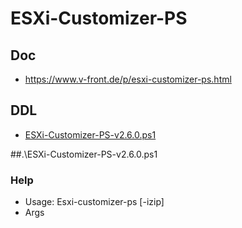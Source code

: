 # ESXi-Customizer-PS

## Doc
* https://www.v-front.de/p/esxi-customizer-ps.html

## DDL
* [ESXi-Customizer-PS-v2.6.0.ps1](http://vibsdepot.v-front.de/tools/ESXi-Customizer-PS-v2.6.0.ps1)

##.\ESXi-Customizer-PS-v2.6.0.ps1

### Help
* Usage: Esxi-customizer-ps [-izip]
* Args
